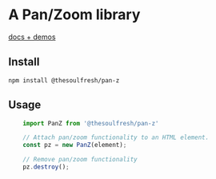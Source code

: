 
# A Pan/Zoom library

[docs + demos](https://soulfresh.github.io/pan-zoom?path=/docs/pan-z--pan-z)

## Install


    npm install @thesoulfresh/pan-z


## Usage


```js
    import PanZ from '@thesoulfresh/pan-z'

    // Attach pan/zoom functionality to an HTML element.
    const pz = new PanZ(element);

    // Remove pan/zoom functionality
    pz.destroy();
```
